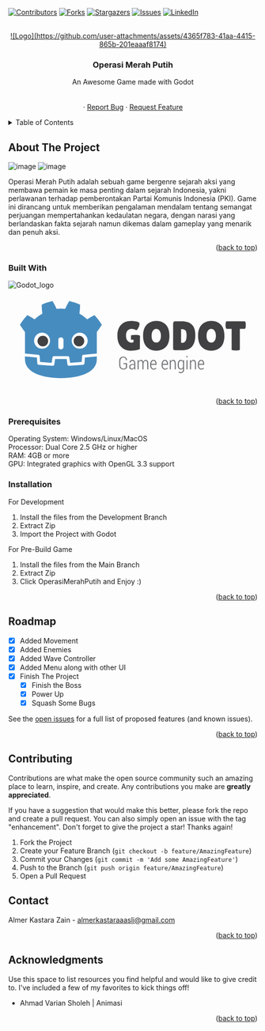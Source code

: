 <!-- Improved compatibility of back to top link: See: https://github.com/othneildrew/Best-README-Template/pull/73 -->
<a id="readme-top"></a>
<!--
*** Thanks for checking out the Best-README-Template. If you have a suggestion
*** that would make this better, please fork the repo and create a pull request
*** or simply open an issue with the tag "enhancement".
*** Don't forget to give the project a star!
*** Thanks again! Now go create something AMAZING! :D
-->



<!-- PROJECT SHIELDS -->
<!--
*** I'm using markdown "reference style" links for readability.
*** Reference links are enclosed in brackets [ ] instead of parentheses ( ).
*** See the bottom of this document for the declaration of the reference variables
*** for contributors-url, forks-url, etc. This is an optional, concise syntax you may use.
*** https://www.markdownguide.org/basic-syntax/#reference-style-links
-->
[![Contributors][contributors-shield]][contributors-url]
[![Forks][forks-shield]][forks-url]
[![Stargazers][stars-shield]][stars-url]
[![Issues][issues-shield]][issues-url]
[![LinkedIn][linkedin-shield]][linkedin-url]



<!-- PROJECT LOGO -->
<br />
<div align="center">
  <a href="https://github.com/AlmerKastaraZain/Wave-Survival-Game">
    ![Logo](https://github.com/user-attachments/assets/4365f783-41aa-4415-865b-201eaaaf8174)
  </a>

  <h3 align="center">Operasi Merah Putih</h3>

  <p align="center">
    An Awesome Game made with Godot
    <br />
    <br />
    <br />
    ·
    <a href="https://github.com/AlmerKastaraZain/Wave-Survival-Game/issues/new?labels=bug&template=bug-report---.md">Report Bug</a>
    ·
    <a href="https://github.com/AlmerKastaraZain/Wave-Survival-Game/issues/new?labels=enhancement&template=feature-request---.md">Request Feature</a>
  </p>
</div>



<!-- TABLE OF CONTENTS -->
<details>
  <summary>Table of Contents</summary>
  <ol>
    <li>
      <a href="#about-the-project">About The Project</a>
      <ul>
        <li><a href="#built-with">Built With</a></li>
      </ul>
    </li>
    <li>
      <ul>
        <li><a href="#prerequisites">Prerequisites</a></li>
        <li><a href="#installation">Installation</a></li>
      </ul>
    </li>
    <li><a href="#roadmap">Roadmap</a></li>
    <li><a href="#contributing">Contributing</a></li>
    <li><a href="#contact">Contact</a></li>
    <li><a href="#acknowledgments">Acknowledgments</a></li>
  </ol>
</details>



<!-- ABOUT THE PROJECT -->
## About The Project

![image](https://github.com/user-attachments/assets/3048eb4b-f531-4012-b0c8-dbbe48882492)
![image](https://github.com/user-attachments/assets/3b34da8c-1e20-43d8-985a-7e12cf24d839)

Operasi Merah Putih adalah sebuah game bergenre sejarah aksi yang membawa pemain ke masa penting dalam sejarah Indonesia, yakni perlawanan terhadap pemberontakan Partai Komunis Indonesia (PKI). Game ini dirancang untuk memberikan pengalaman mendalam tentang semangat perjuangan mempertahankan kedaulatan negara, dengan narasi yang berlandaskan fakta sejarah namun dikemas dalam gameplay yang menarik dan penuh aksi.

<p align="right">(<a href="#readme-top">back to top</a>)</p>



### Built With

![Godot_logo](https://github.com/user-attachments/assets/04fdd02d-47d6-4424-b0f4-411c861d38cb)<?xml version="1.0" encoding="UTF-8"?>
<svg width="1024" height="414" version="1.1" viewBox="0 0 960 388.1" xml:space="preserve" xmlns="http://www.w3.org/2000/svg" xmlns:cc="http://creativecommons.org/ns#" xmlns:dc="http://purl.org/dc/elements/1.1/" xmlns:rdf="http://www.w3.org/1999/02/22-rdf-syntax-ns#"><title></title><desc></desc><metadata><rdf:RDF><cc:Work rdf:about=""><dc:format>image/svg+xml</dc:format><dc:type rdf:resource="http://purl.org/dc/dcmitype/StillImage"/><dc:title/></cc:Work></rdf:RDF></metadata><defs><clipPath id="vlpa"><path d="m0 595.3h841.9v-595.3h-841.9z"/></clipPath></defs><g transform="matrix(1.25 0 0 -1.25 -94.25 597.5)"><g clip-path="url(#vlpa)"><g transform="matrix(1.131 0 0 1.131 531.4 355.3)" style="stroke-width:.8841"><path d="m0 0c-3.611 0-6.636-1.659-9.09-4.967-2.441-3.311-3.668-7.958-3.668-13.94 0-5.993 1.166-10.58 3.503-13.78 2.333-3.207 5.398-4.804 9.2-4.804 3.8 0 6.887 1.617 9.258 4.862 2.371 3.233 3.559 7.861 3.559 13.89 0 6.02-1.227 10.65-3.673 13.89-2.443 3.232-5.473 4.849-9.089 4.849m-0.055-59.49c-10.57 0-19.2 3.46-25.86 10.38-6.655 6.925-9.984 17.03-9.984 30.31 0 13.29 3.367 23.36 10.1 30.21 6.736 6.844 15.43 10.27 26.08 10.27 10.65 0 19.25-3.363 25.79-10.11 6.555-6.733 9.827-16.94 9.827-30.59 0-13.66-3.348-23.82-10.05-30.49-6.702-6.654-15.33-9.981-25.91-9.981" style="fill:#414042"/></g><g transform="matrix(1.131 0 0 1.131 607.9 354.4)" style="stroke-width:.8841"><path d="m0 0v-33.77c0-1.577 0.116-2.571 0.342-2.988 0.224-0.415 0.903-0.623 2.029-0.623 4.144 0 7.283 1.548 9.429 4.634 2.151 3.083 3.215 8.216 3.215 15.4 0 7.192-1.113 11.88-3.325 14.06-2.223 2.183-5.744 3.285-10.56 3.285zm-21.68-52.39v67.74c0 1.883 0.468 3.369 1.413 4.471 0.939 1.085 2.161 1.636 3.671 1.636h18.85c11.96 0 21.05-3.018 27.26-9.04 6.215-6.02 9.322-15.5 9.322-28.45 0-27.7-11.82-41.55-35.46-41.55h-19.3c-3.836 0-5.759 1.727-5.759 5.192" style="fill:#414042"/></g><g transform="matrix(1.131 0 0 1.131 700.8 355.3)" style="stroke-width:.8841"><path d="m0 0c-3.612 0-6.645-1.659-9.095-4.967-2.44-3.311-3.662-7.958-3.662-13.94 0-5.993 1.169-10.58 3.499-13.78 2.33-3.207 5.398-4.804 9.2-4.804 3.801 0 6.89 1.617 9.258 4.862 2.372 3.233 3.56 7.861 3.56 13.89 0 6.02-1.225 10.65-3.671 13.89-2.447 3.232-5.473 4.849-9.089 4.849m-0.058-59.49c-10.58 0-19.19 3.46-25.85 10.38-6.663 6.925-9.993 17.03-9.993 30.31 0 13.29 3.367 23.36 10.1 30.21 6.741 6.844 15.43 10.27 26.09 10.27 10.65 0 19.25-3.363 25.8-10.11 6.55-6.733 9.822-16.94 9.822-30.59 0-13.66-3.349-23.82-10.05-30.49-6.699-6.654-15.34-9.981-25.91-9.981" style="fill:#414042"/></g><g transform="matrix(1.131 0 0 1.131 789 291.3)" style="stroke-width:.8841"><path d="m0 0c0-1.496-3.721-2.255-11.18-2.255-7.448 0-11.18 0.759-11.18 2.255v56.68h-13.54c-1.281 0-2.185 1.727-2.71 5.198-0.226 1.652-0.334 3.343-0.334 5.077 0 1.724 0.108 3.422 0.334 5.077 0.525 3.462 1.429 5.202 2.71 5.202h49.11c1.279 0 2.179-1.74 2.712-5.202 0.221-1.655 0.335-3.353 0.335-5.077 0-1.734-0.114-3.425-0.335-5.077-0.533-3.471-1.433-5.198-2.712-5.198h-13.21z" style="fill:#414042"/></g><g transform="matrix(1.131 0 0 1.131 468.3 336.7)" style="stroke-width:.8841"><path d="m0 0c-6.078 0.094-13.03-1.173-13.03-1.173v-11.86h6.995l-0.078-5.288c0-1.959-1.942-2.943-5.815-2.943-3.878 0-7.303 1.642-10.27 4.917-2.978 3.279-4.459 8.072-4.459 14.39 0 6.329 1.447 11 4.345 14.01 2.892 3.008 6.683 4.517 11.35 4.517 1.959 0 3.987-0.316 6.096-0.961 2.11-0.639 3.519-1.238 4.238-1.799 0.713-0.577 1.391-0.85 2.032-0.85 0.638 0 1.671 0.746 3.1 2.255 1.431 1.505 2.713 3.786 3.844 6.827 1.126 3.057 1.69 5.4 1.69 7.062 0 1.649-0.036 2.786-0.109 3.386-1.581 1.73-4.499 3.102-8.755 4.122-4.248 1.017-9.011 1.522-14.28 1.522-11.59 0-20.66-3.65-27.21-10.95-6.552-7.303-9.822-16.78-9.822-28.45 0-13.7 3.347-24.09 10.04-31.16 6.706-7.074 15.51-10.61 26.42-10.61 5.87 0 11.08 0.505 15.63 1.522 4.557 1.013 7.586 2.053 9.093 3.105l0.452 35.33c0 2.053-5.418 2.985-11.5 3.089" style="fill:#414042"/></g><g transform="matrix(1.131 0 0 1.131 441.3 235.8)" style="stroke-width:.8841"><path d="m0 0c-0.624-1.28-1.771-2.454-3.449-3.516-1.676-1.069-3.805-1.6-6.391-1.6-3.412 0-6.156 1.075-8.24 3.249-2.076 2.157-3.116 5.266-3.116 9.323v10.12c0 3.969 0.98 7.013 2.946 9.138 1.962 2.108 4.59 3.177 7.872 3.177 3.208 0 5.695-0.844 7.455-2.513 1.755-1.675 2.677-4.015 2.757-7.003l-0.044-0.133h-2.619c-0.094 2.29-0.759 4.057-2.01 5.305-1.244 1.238-3.095 1.864-5.539 1.864-2.473 0-4.432-0.837-5.866-2.516-1.43-1.675-2.143-4.103-2.143-7.293v-10.17c0-3.308 0.771-5.83 2.311-7.567 1.54-1.724 3.616-2.588 6.236-2.588 1.913 0 3.451 0.339 4.602 1.033 1.155 0.684 1.956 1.519 2.409 2.51v8.861h-7.06v2.463h9.889z" style="fill:#6d6e71"/></g><g transform="matrix(1.131 0 0 1.131 456 232.8)" style="stroke-width:.8841"><path d="m0 0c1.553 0 2.936 0.44 4.144 1.336 1.21 0.9 2.058 2.037 2.561 3.422v5.468h-4.492c-1.91 0-3.44-0.541-4.585-1.623-1.148-1.075-1.716-2.418-1.716-4.015 0-1.349 0.355-2.457 1.074-3.311 0.718-0.857 1.722-1.277 3.014-1.277m7.124-2.04c-0.14 0.876-0.249 1.587-0.318 2.144-0.067 0.567-0.101 1.131-0.101 1.704-0.767-1.254-1.757-2.294-2.98-3.109-1.221-0.821-2.579-1.228-4.075-1.228-2.092 0-3.701 0.648-4.84 1.946-1.132 1.303-1.704 3.059-1.704 5.276 0 2.343 0.823 4.223 2.473 5.618 1.649 1.395 3.89 2.092 6.709 2.092h4.417v3.106c0 1.786-0.456 3.193-1.351 4.21-0.914 1.004-2.17 1.512-3.791 1.512-1.508 0-2.752-0.479-3.728-1.45-0.973-0.965-1.456-2.144-1.456-3.549l-2.623 0.023-0.046 0.137c-0.074 1.906 0.647 3.591 2.168 5.084 1.515 1.489 3.459 2.229 5.825 2.229 2.338 0 4.22-0.711 5.657-2.128 1.429-1.431 2.146-3.471 2.146-6.124v-12.4c0-0.903 0.042-1.78 0.121-2.617 0.081-0.848 0.212-1.665 0.417-2.48z" style="fill:#6d6e71"/></g><g transform="matrix(1.131 0 0 1.131 476.7 259.1)" style="stroke-width:.8841"><path d="m0 0 0.24-3.923c0.664 1.404 1.554 2.486 2.657 3.255 1.107 0.759 2.41 1.138 3.906 1.138 1.527 0 2.814-0.444 3.852-1.343 1.039-0.896 1.805-2.252 2.292-4.074 0.623 1.682 1.505 3.011 2.65 3.973 1.145 0.964 2.534 1.444 4.143 1.444 2.217 0 3.937-0.897 5.156-2.692 1.224-1.799 1.834-4.559 1.834-8.288v-14.76h-2.823v14.81c0 3.1-0.429 5.283-1.263 6.538-0.839 1.257-2.042 1.89-3.598 1.89-1.637 0-2.915-0.691-3.834-2.096-0.914-1.405-1.478-3.161-1.683-5.282v-15.86h-2.809v14.8c0 3.027-0.424 5.194-1.292 6.488-0.864 1.294-2.066 1.936-3.609 1.936-1.475 0-2.668-0.45-3.562-1.342-0.9-0.897-1.54-2.125-1.928-3.683v-18.2h-2.806v25.28z" style="fill:#6d6e71"/></g><g transform="matrix(1.131 0 0 1.131 522.8 256.8)" style="stroke-width:.8841"><path d="m0 0c-1.758 0-3.202-0.802-4.334-2.402-1.133-1.606-1.718-3.585-1.765-5.944h11.66v1.082c0 2.086-0.489 3.823-1.469 5.201-0.986 1.379-2.347 2.063-4.092 2.063m0.397-23.76c-2.725 0-4.954 1.026-6.685 3.073-1.726 2.043-2.591 4.657-2.591 7.841v4.197c0 3.19 0.867 5.85 2.602 7.965 1.739 2.105 3.828 3.158 6.277 3.158 2.648 0 4.699-0.939 6.164-2.823 1.468-1.887 2.201-4.422 2.201-7.603v-2.773h-14.46v-2.102c0-2.447 0.586-4.484 1.752-6.11 1.168-1.63 2.755-2.438 4.744-2.438 1.382 0 2.585 0.244 3.588 0.724 1.003 0.491 1.863 1.179 2.578 2.082l1.149-1.988c-0.763-0.968-1.752-1.75-2.959-2.33-1.204-0.577-2.659-0.873-4.356-0.873" style="fill:#6d6e71"/></g><g transform="matrix(1.131 0 0 1.131 558.1 256.8)" style="stroke-width:.8841"><path d="m0 0c-1.763 0-3.21-0.802-4.341-2.402-1.126-1.606-1.712-3.585-1.763-5.944h11.66v1.082c0 2.086-0.488 3.823-1.474 5.201-0.981 1.379-2.341 2.063-4.085 2.063m0.394-23.76c-2.726 0-4.951 1.026-6.679 3.073-1.733 2.043-2.6 4.657-2.6 7.841v4.197c0 3.19 0.871 5.85 2.602 7.965 1.744 2.105 3.834 3.158 6.283 3.158 2.643 0 4.703-0.939 6.164-2.823 1.463-1.887 2.197-4.422 2.197-7.603v-2.773h-14.46v-2.102c0-2.447 0.587-4.484 1.76-6.11 1.162-1.63 2.742-2.438 4.738-2.438 1.387 0 2.585 0.244 3.585 0.724 1.007 0.491 1.866 1.179 2.589 2.082l1.141-1.988c-0.764-0.968-1.75-1.75-2.959-2.33-1.204-0.577-2.658-0.873-4.356-0.873" style="fill:#6d6e71"/></g><g transform="matrix(1.131 0 0 1.131 575.9 259.1)" style="stroke-width:.8841"><path d="m0 0 0.23-4.178c0.674 1.483 1.564 2.634 2.682 3.435 1.108 0.805 2.413 1.213 3.914 1.213 2.258 0 3.988-0.835 5.189-2.513 1.214-1.675 1.815-4.279 1.815-7.812v-15.42h-2.825v15.39c0 2.888-0.423 4.905-1.264 6.075-0.836 1.17-2.065 1.753-3.665 1.753-1.435 0-2.638-0.466-3.603-1.414-0.969-0.939-1.691-2.19-2.172-3.767v-18.04h-2.805v25.28z" style="fill:#6d6e71"/></g><g transform="matrix(1.131 0 0 1.131 600.9 242.3)" style="stroke-width:.8841"><path d="m0 0c0-2.565 0.486-4.605 1.472-6.123 0.974-1.532 2.457-2.288 4.436-2.288 1.356 0 2.498 0.361 3.435 1.101 0.934 0.74 1.672 1.77 2.218 3.077v12.52c-0.525 1.346-1.246 2.434-2.157 3.272-0.91 0.824-2.062 1.238-3.448 1.238-1.975 0-3.468-0.86-4.46-2.587-0.999-1.73-1.496-3.986-1.496-6.756zm-2.833 3.454c0 3.582 0.723 6.459 2.177 8.627 1.442 2.157 3.448 3.239 6.004 3.239 1.419 0 2.664-0.346 3.728-1.04 1.066-0.681 1.947-1.678 2.654-2.946l0.274 3.516h2.381v-25.3c0-3.239-0.751-5.749-2.26-7.525-1.511-1.769-3.657-2.665-6.428-2.665-0.996 0-2.067 0.156-3.212 0.459-1.147 0.303-2.162 0.701-3.052 1.2l0.776 2.463c0.759-0.492 1.608-0.873 2.548-1.141 0.932-0.277 1.895-0.41 2.894-0.41 2.009 0 3.498 0.645 4.46 1.932 0.966 1.304 1.45 3.19 1.45 5.687v3.057c-0.717-1.138-1.597-2.011-2.64-2.614-1.039-0.606-2.253-0.909-3.622-0.909-2.539 0-4.53 0.994-5.968 2.982-1.441 1.984-2.164 4.631-2.164 7.932z" style="fill:#6d6e71"/></g><path d="m627.8 230.5h-3.201v28.59h3.201zm0 36.73h-3.201v4.504h3.201z" style="fill:#6d6e71"/><g transform="matrix(1.131 0 0 1.131 638.2 259.1)" style="stroke-width:.8841"><path d="m0 0 0.23-4.178c0.676 1.483 1.562 2.634 2.678 3.435 1.115 0.805 2.422 1.213 3.916 1.213 2.258 0 3.995-0.835 5.199-2.513 1.211-1.675 1.807-4.279 1.807-7.812v-15.42h-2.825v15.39c0 2.888-0.422 4.905-1.261 6.075-0.843 1.17-2.063 1.753-3.668 1.753-1.434 0-2.635-0.466-3.599-1.414-0.967-0.939-1.692-2.19-2.171-3.767v-18.04h-2.809v25.28z" style="fill:#6d6e71"/></g><g transform="matrix(1.131 0 0 1.131 669.7 256.8)" style="stroke-width:.8841"><path d="m0 0c-1.763 0-3.208-0.802-4.334-2.402-1.129-1.606-1.718-3.585-1.768-5.944h11.66v1.082c0 2.086-0.486 3.823-1.47 5.201-0.981 1.379-2.343 2.063-4.09 2.063m0.401-23.76c-2.733 0-4.958 1.026-6.681 3.073-1.73 2.043-2.595 4.657-2.595 7.841v4.197c0 3.19 0.865 5.85 2.6 7.965 1.739 2.105 3.831 3.158 6.275 3.158 2.646 0 4.706-0.939 6.172-2.823 1.462-1.887 2.195-4.422 2.195-7.603v-2.773h-14.47v-2.102c0-2.447 0.59-4.484 1.757-6.11 1.166-1.63 2.748-2.438 4.746-2.438 1.382 0 2.579 0.244 3.578 0.724 1.012 0.491 1.869 1.179 2.591 2.082l1.147-1.988c-0.769-0.968-1.755-1.75-2.962-2.33-1.203-0.577-2.658-0.873-4.354-0.873" style="fill:#6d6e71"/></g><g transform="matrix(1.131 0 0 1.131 348.1 279.3)" style="stroke-width:.8841"><path d="m0 0s-0.325 1.994-0.515 1.976l-36.18-3.491c-2.879-0.278-5.115-2.574-5.317-5.459l-0.994-14.25-27.99-1.997-1.904 12.91c-0.424 2.872-2.932 5.037-5.835 5.037h-38.19c-2.902 0-5.41-2.165-5.834-5.037l-1.905-12.91-27.99 1.997-0.994 14.25c-0.202 2.886-2.438 5.182-5.317 5.46l-36.2 3.49c-0.187 0.018-0.324-1.978-0.511-1.978l-0.049-7.83 30.66-4.944 1.004-14.37c0.203-2.91 2.551-5.263 5.463-5.472l38.55-2.75c0.146-0.01 0.29-0.016 0.434-0.016 2.897 0 5.401 2.166 5.825 5.038l1.959 13.29h28l1.959-13.29c0.423-2.871 2.93-5.037 5.831-5.037 0.142 0 0.284 5e-3 0.423 0.015l38.56 2.75c2.911 0.209 5.26 2.562 5.463 5.472l1.003 14.37 30.64 4.966z" style="fill:#fff"/></g><g transform="matrix(1.131 0 0 1.131 126.8 346)" style="stroke-width:.8841"><path d="m0 0v-59.04c0.108-1e-3 0.216-5e-3 0.323-0.015l36.2-3.49c1.896-0.183 3.382-1.709 3.514-3.609l1.116-15.98 31.57-2.253 2.175 14.75c0.282 1.912 1.922 3.329 3.856 3.329h38.19c1.933 0 3.573-1.417 3.855-3.329l2.175-14.75 31.58 2.253 1.115 15.98c0.133 1.9 1.618 3.425 3.514 3.609l36.18 3.49c0.107 0.01 0.214 0.014 0.322 0.015v4.711l0.015 5e-3v54.32h0.134c4.795 6.12 9.232 12.57 13.49 19.45-5.651 9.62-12.58 18.22-19.98 26.18-6.864-3.455-13.53-7.369-19.83-11.53-3.151 3.132-6.7 5.694-10.19 8.372-3.425 2.751-7.285 4.768-10.95 7.118 1.09 8.117 1.629 16.11 1.846 24.45-9.446 4.754-19.52 7.906-29.71 10.17-4.068-6.837-7.788-14.24-11.03-21.48-3.842 0.642-7.702 0.88-11.57 0.926v6e-3c-0.027 0-0.052-6e-3 -0.075-6e-3 -0.024 0-0.049 6e-3 -0.073 6e-3v-6e-3c-3.872-0.046-7.729-0.284-11.57-0.926-3.238 7.238-6.956 14.64-11.03 21.48-10.18-2.264-20.26-5.416-29.7-10.17 0.216-8.34 0.755-16.33 1.848-24.45-3.668-2.35-7.523-4.367-10.95-7.118-3.481-2.678-7.036-5.24-10.19-8.372-6.297 4.165-12.96 8.079-19.83 11.53-7.401-7.965-14.32-16.56-19.97-26.18 4.253-6.88 8.693-13.33 13.49-19.45z" style="fill:#478cbf"/></g><g transform="matrix(1.131 0 0 1.131 311.4 266.9)" style="stroke-width:.8841"><path d="m0 0-1.121-16.06c-0.135-1.936-1.675-3.477-3.611-3.616l-38.56-2.751c-0.094-7e-3 -0.188-0.01-0.281-0.01-1.916 0-3.569 1.406-3.852 3.33l-2.211 14.99h-31.46l-2.211-14.99c-0.297-2.018-2.101-3.469-4.133-3.32l-38.56 2.751c-1.936 0.139-3.476 1.68-3.611 3.616l-1.121 16.06-32.55 3.138c0.015-3.498 0.06-7.33 0.06-8.093 0-34.37 43.6-50.9 97.78-51.09h0.133c54.18 0.19 97.77 16.71 97.77 51.09 0 0.777 0.047 4.593 0.063 8.093z" style="fill:#478cbf"/></g><g transform="matrix(1.131 0 0 1.131 204.1 318.9)" style="stroke-width:.8841"><path d="m0 0c0-12.05-9.765-21.82-21.81-21.82-12.04 0-21.81 9.763-21.81 21.82 0 12.04 9.768 21.8 21.81 21.8 12.05 0 21.81-9.758 21.81-21.8" style="fill:#fff"/></g><g transform="matrix(1.131 0 0 1.131 198.2 317.5)" style="stroke-width:.8841"><path d="m0 0c0-7.994-6.479-14.47-14.48-14.47-7.996 0-14.48 6.479-14.48 14.47s6.483 14.48 14.48 14.48c8 0 14.48-6.485 14.48-14.48" style="fill:#414042"/></g><g transform="matrix(1.131 0 0 1.131 237.5 292)" style="stroke-width:.8841"><path d="m0 0c-3.878 0-7.021 2.858-7.021 6.381v20.08c0 3.52 3.143 6.381 7.021 6.381s7.028-2.861 7.028-6.381v-20.08c0-3.523-3.15-6.381-7.028-6.381" style="fill:#fff"/></g><g transform="matrix(1.131 0 0 1.131 270.8 318.9)" style="stroke-width:.8841"><path d="m0 0c0-12.05 9.765-21.82 21.82-21.82 12.04 0 21.81 9.763 21.81 21.82 0 12.04-9.767 21.8-21.81 21.8-12.05 0-21.82-9.758-21.82-21.8" style="fill:#fff"/></g><g transform="matrix(1.131 0 0 1.131 276.8 317.5)" style="stroke-width:.8841"><path d="m0 0c0-7.994 6.477-14.47 14.47-14.47 8.002 0 14.48 6.479 14.48 14.47s-6.477 14.48-14.48 14.48c-7.994 0-14.47-6.485-14.47-14.48" style="fill:#414042"/></g></g></g></svg>


<p align="right">(<a href="#readme-top">back to top</a>)</p>

### Prerequisites
Operating System: Windows/Linux/MacOS <br />
Processor: Dual Core 2.5 GHz or higher <br />
RAM: 4GB or more <br />
GPU: Integrated graphics with OpenGL 3.3 support <br />
  

### Installation
For Development
1. Install the files from the Development Branch
2. Extract Zip
3. Import the Project with Godot

For Pre-Build Game
1. Install the files from the Main Branch
2. Extract Zip
3. Click OperasiMerahPutih and Enjoy :)
   
<p align="right">(<a href="#readme-top">back to top</a>)</p>

<!-- ROADMAP -->
## Roadmap

- [x] Added Movement
- [x] Added Enemies
- [x] Added Wave Controller
- [x] Added Menu along with other UI
- [x] Finish The Project
    - [x] Finish the Boss
    - [x] Power Up
    - [x] Squash Some Bugs

See the [open issues](https://github.com/AlmerKastaraZain/Wave-Survival-Game/issues) for a full list of proposed features (and known issues).

<p align="right">(<a href="#readme-top">back to top</a>)</p>



<!-- CONTRIBUTING -->
## Contributing

Contributions are what make the open source community such an amazing place to learn, inspire, and create. Any contributions you make are **greatly appreciated**.

If you have a suggestion that would make this better, please fork the repo and create a pull request. You can also simply open an issue with the tag "enhancement".
Don't forget to give the project a star! Thanks again!

1. Fork the Project
2. Create your Feature Branch (`git checkout -b feature/AmazingFeature`)
3. Commit your Changes (`git commit -m 'Add some AmazingFeature'`)
4. Push to the Branch (`git push origin feature/AmazingFeature`)
5. Open a Pull Request

<!-- CONTACT -->
## Contact

Almer Kastara Zain - almerkastaraaasli@gmail.com

<p align="right">(<a href="#readme-top">back to top</a>)</p>



<!-- ACKNOWLEDGMENTS -->
## Acknowledgments

Use this space to list resources you find helpful and would like to give credit to. I've included a few of my favorites to kick things off!

* Ahmad Varian Sholeh | Animasi

<p align="right">(<a href="#readme-top">back to top</a>)</p>



<!-- MARKDOWN LINKS & IMAGES -->
<!-- https://www.markdownguide.org/basic-syntax/#reference-style-links -->
[contributors-shield]: https://img.shields.io/github/contributors/othneildrew/Best-README-Template.svg?style=for-the-badge
[contributors-url]: https://github.com/AlmerKastaraZain/Wave-Survival-Game/contributors
[forks-shield]: https://img.shields.io/github/forks/othneildrew/Best-README-Template.svg?style=for-the-badge
[forks-url]: https://github.com/AlmerKastaraZain/Wave-Survival-Game/network/members
[stars-shield]: https://img.shields.io/github/stars/othneildrew/Best-README-Template.svg?style=for-the-badge
[stars-url]: https://github.com/AlmerKastaraZain/Wave-Survival-Game/stargazers
[issues-shield]: https://img.shields.io/github/issues/othneildrew/Best-README-Template.svg?style=for-the-badge
[issues-url]: https://github.com/AlmerKastaraZain/Wave-Survival-Game/issues
[linkedin-shield]: https://img.shields.io/badge/-LinkedIn-black.svg?style=for-the-badge&logo=linkedin&colorB=555
[linkedin-url]: https://www.linkedin.com/in/almer-kastara-zain-5b5704333/
[product-screenshot]: images/screenshot.png
